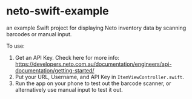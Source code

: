 # neto-swift-example
an example Swift project for displaying Neto inventory data by scanning barcodes or manual input.

To use:
1. Get an API Key. Check here for more info: https://developers.neto.com.au/documentation/engineers/api-documentation/getting-started/
2. Put your URL, Username, and API Key in `ItemViewController.swift`.
3. Run the app on your phone to test out the barcode scanner, or alternatively use manual input to test it out.
